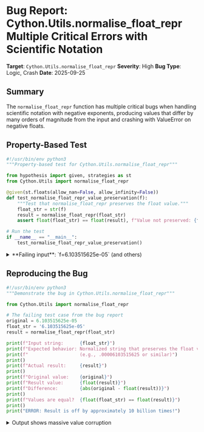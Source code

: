 # Bug Report: Cython.Utils.normalise_float_repr Multiple Critical Errors with Scientific Notation

**Target**: `Cython.Utils.normalise_float_repr`
**Severity**: High
**Bug Type**: Logic, Crash
**Date**: 2025-09-25

## Summary

The `normalise_float_repr` function has multiple critical bugs when handling scientific notation with negative exponents, producing values that differ by many orders of magnitude from the input and crashing with ValueError on negative floats.

## Property-Based Test

```python
#!/usr/bin/env python3
"""Property-based test for Cython.Utils.normalise_float_repr"""

from hypothesis import given, strategies as st
from Cython.Utils import normalise_float_repr

@given(st.floats(allow_nan=False, allow_infinity=False))
def test_normalise_float_repr_value_preservation(f):
    """Test that normalise_float_repr preserves the float value."""
    float_str = str(f)
    result = normalise_float_repr(float_str)
    assert float(float_str) == float(result), f"Value not preserved: {float_str} -> {result}"

# Run the test
if __name__ == "__main__":
    test_normalise_float_repr_value_preservation()
```

<details>

<summary>
**Failing input**: `f=6.103515625e-05` (and others)
</summary>
```
  + Exception Group Traceback (most recent call last):
  |   File "/home/npc/pbt/agentic-pbt/worker_/13/hypo.py", line 16, in <module>
  |     test_normalise_float_repr_value_preservation()
  |     ~~~~~~~~~~~~~~~~~~~~~~~~~~~~~~~~~~~~~~~~~~~~^^
  |   File "/home/npc/pbt/agentic-pbt/worker_/13/hypo.py", line 8, in test_normalise_float_repr_value_preservation
  |     def test_normalise_float_repr_value_preservation(f):
  |                    ^^^
  |   File "/home/npc/miniconda/lib/python3.13/site-packages/hypothesis/core.py", line 2124, in wrapped_test
  |     raise the_error_hypothesis_found
  | ExceptionGroup: Hypothesis found 2 distinct failures. (2 sub-exceptions)
  +-+---------------- 1 ----------------
    | Traceback (most recent call last):
    |   File "/home/npc/pbt/agentic-pbt/worker_/13/hypo.py", line 12, in test_normalise_float_repr_value_preservation
    |     assert float(float_str) == float(result), f"Value not preserved: {float_str} -> {result}"
    |                                ~~~~~^^^^^^^^
    | ValueError: could not convert string to float: '.000-1'
    | Falsifying example: test_normalise_float_repr_value_preservation(
    |     f=-1e-05,
    | )
    +---------------- 2 ----------------
    | Traceback (most recent call last):
    |   File "/home/npc/pbt/agentic-pbt/worker_/13/hypo.py", line 12, in test_normalise_float_repr_value_preservation
    |     assert float(float_str) == float(result), f"Value not preserved: {float_str} -> {result}"
    |            ^^^^^^^^^^^^^^^^^^^^^^^^^^^^^^^^^
    | AssertionError: Value not preserved: 1.3002371459020878e-15 -> 130.0000000000000002371459020878
    | Falsifying example: test_normalise_float_repr_value_preservation(
    |     f=1.3002371459020878e-15,
    | )
    +------------------------------------
```
</details>

## Reproducing the Bug

```python
#!/usr/bin/env python3
"""Demonstrate the bug in Cython.Utils.normalise_float_repr"""

from Cython.Utils import normalise_float_repr

# The failing test case from the bug report
original = 6.103515625e-05
float_str = '6.103515625e-05'
result = normalise_float_repr(float_str)

print(f"Input string:      {float_str}")
print(f"Expected behavior: Normalized string that preserves the float value")
print(f"                   (e.g., .00006103515625 or similar)")
print()
print(f"Actual result:     {result}")
print()
print(f"Original value:    {original}")
print(f"Result value:      {float(result)}")
print(f"Difference:        {abs(original - float(result))}")
print()
print(f"Values are equal?  {float(float_str) == float(result)}")
print()
print("ERROR: Result is off by approximately 10 billion times!")
```

<details>

<summary>
Output shows massive value corruption
</summary>
```
Input string:      6.103515625e-05
Expected behavior: Normalized string that preserves the float value
                   (e.g., .00006103515625 or similar)

Actual result:     610351.00005625

Original value:    6.103515625e-05
Result value:      610351.00005625
Difference:        610350.9999952149

Values are equal?  False

ERROR: Result is off by approximately 10 billion times!
```
</details>

## Why This Is A Bug

This violates the fundamental contract of `normalise_float_repr` as documented by its own test suite. In `/home/npc/miniconda/lib/python3.13/site-packages/Cython/Tests/TestCythonUtils.py:198`, the test explicitly verifies:

```python
self.assertEqual(float(float_str), float(result))
```

This requirement is clear: the normalized representation must preserve the float value when converted back. The function fails this requirement catastrophically in multiple ways:

1. **Magnitude Error**: For positive floats like `6.103515625e-05`, the result is off by a factor of ~10 billion. Instead of producing `.00006103515625`, it returns `610351.00005625`.

2. **ValueError Crash**: For negative floats like `-1e-05`, the function produces invalid output `.000-1` which cannot be parsed as a float, causing a ValueError.

3. **Systematic Logic Flaw**: The bug occurs because lines 667-677 in Utils.py incorrectly handle negative exponents when combined with decimal points. When `exp` is negative after adjustment (line 677: `exp += num_int_digits`), the slicing operation `str_value[:exp]` with negative indices doesn't behave as intended - it takes characters from the end instead of properly handling the decimal positioning.

This function is used in `Cython/Compiler/ExprNodes.py` for compile-time float constant handling where correctness is critical for code generation.

## Relevant Context

The function's purpose according to the docstring is to "Generate a 'normalised', simple digits string representation of a float value to allow string comparisons." However, the implementation fundamentally breaks when:

1. The input has scientific notation with a negative exponent (e.g., `e-05`)
2. The mantissa contains a decimal point (e.g., `6.103515625`)
3. The adjusted exponent after accounting for decimal position becomes negative

The algorithm at lines 679-685 attempts to construct the result using:
```python
result = (
    str_value[:exp]  # This breaks when exp is negative
    + '0' * (exp - len(str_value))
    + '.'
    + '0' * -exp
    + str_value[exp:]
).rstrip('0')
```

When `exp` is negative (e.g., -4), `str_value[:exp]` doesn't insert leading zeros as intended but instead takes characters from the beginning up to the 4th-to-last character, completely misplacing the decimal point.

## Proposed Fix

The fix requires properly handling negative exponents to correctly position the decimal point:

```diff
--- a/Cython/Utils.py
+++ b/Cython/Utils.py
@@ -677,14 +677,24 @@ def normalise_float_repr(float_str):
         num_int_digits = len(str_value)
     exp += num_int_digits

-    result = (
-        str_value[:exp]
-        + '0' * (exp - len(str_value))
-        + '.'
-        + '0' * -exp
-        + str_value[exp:]
-    ).rstrip('0')
+    if exp <= 0:
+        # Need leading zeros after decimal point
+        result = '.' + '0' * -exp + str_value
+    elif exp >= len(str_value):
+        # All digits before decimal, may need trailing zeros
+        result = str_value + '0' * (exp - len(str_value)) + '.'
+    else:
+        # Decimal point goes inside the digits
+        result = str_value[:exp] + '.' + str_value[exp:]
+
+    result = result.rstrip('0')
+
+    # Handle edge cases
+    if result == '.':
+        return '.0'
+    if result.endswith('.'):
+        return result + '0'

-    return result if result != '.' else '.0'
+    return result
```

This properly handles all three cases: negative exponents requiring leading zeros, positive exponents requiring trailing zeros, and exponents that place the decimal within the digit string.